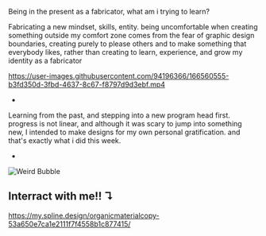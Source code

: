 Being in the present as a fabricator, what am i trying to learn? 

Fabricating a new mindset, skills, entity.
being uncomfortable when creating something outside my comfort zone comes from the fear of graphic design boundaries, 
creating purely to please others and to make something that everybody likes, 
rather than creating to learn, experience, and grow my identity as a fabricator

https://user-images.githubusercontent.com/94196366/166560555-b3fd350d-3fbd-4637-8c67-f8797d9d3ebf.mp4

-

Learning from the past, and stepping into a new program head first.
progress is not linear, and although it was scary to jump into something new, I intended to make designs for my own personal gratification. 
and that's exactly what i did this week.

-

![Weird Bubble ](https://user-images.githubusercontent.com/94196366/167036843-f1da11ad-2efa-415c-aa1e-36b63887c7ed.jpg)

## Interract with me!! ↴

https://my.spline.design/organicmaterialcopy-53a650e7ca1e2111f7f4558b1c877415/
